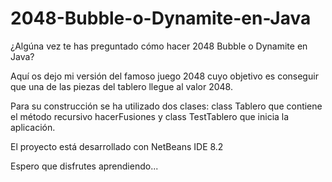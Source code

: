 # 2048-Bubble-o-Dynamite-en-Java

¿Algúna vez te has preguntado cómo hacer 2048 Bubble o Dynamite en Java?

Aquí os dejo mi versión del famoso juego 2048 cuyo objetivo es conseguir que una de las piezas del tablero llegue al valor 2048.

Para su construcción se ha utilizado dos clases: class Tablero que contiene el método recursivo hacerFusiones y  class TestTablero que inicia la aplicación.

El proyecto está desarrollado con NetBeans IDE 8.2

Espero que disfrutes aprendiendo...


